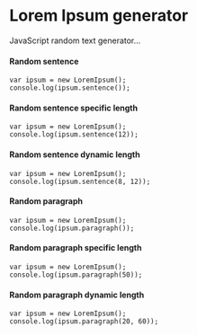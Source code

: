 Lorem Ipsum generator
=====================

JavaScript random text generator...

#### Random sentence

	var ipsum = new LoremIpsum();
	console.log(ipsum.sentence());

#### Random sentence specific length

	var ipsum = new LoremIpsum();
	console.log(ipsum.sentence(12));

#### Random sentence dynamic length

	var ipsum = new LoremIpsum();
	console.log(ipsum.sentence(8, 12));

#### Random paragraph

	var ipsum = new LoremIpsum();
	console.log(ipsum.paragraph());

#### Random paragraph specific length

	var ipsum = new LoremIpsum();
	console.log(ipsum.paragraph(50));

#### Random paragraph dynamic length

	var ipsum = new LoremIpsum();
	console.log(ipsum.paragraph(20, 60));

